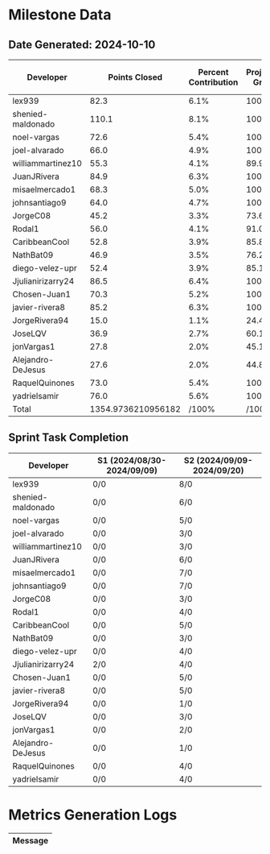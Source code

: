 # Milestone Data

## Date Generated: 2024-10-10
| Developer | Points Closed | Percent Contribution | Projected Grade | Lecture Topic Tasks |
| --------- | ------------- | -------------------- | --------------- | ------------------- |
| lex939 | 82.3 | 6.1% | 100.0% | 0 |
| shenied-maldonado | 110.1 | 8.1% | 100.0% | 0 |
| noel-vargas | 72.6 | 5.4% | 100.0% | 0 |
| joel-alvarado | 66.0 | 4.9% | 100.0% | 0 |
| williammartinez10 | 55.3 | 4.1% | 89.9% | 0 |
| JuanJRivera | 84.9 | 6.3% | 100.0% | 0 |
| misaelmercado1 | 68.3 | 5.0% | 100.0% | 0 |
| johnsantiago9 | 64.0 | 4.7% | 100.0% | 0 |
| JorgeC08 | 45.2 | 3.3% | 73.6% | 0 |
| Rodal1 | 56.0 | 4.1% | 91.0% | 0 |
| CaribbeanCool | 52.8 | 3.9% | 85.8% | 0 |
| NathBat09 | 46.9 | 3.5% | 76.2% | 0 |
| diego-velez-upr | 52.4 | 3.9% | 85.1% | 0 |
| Jjulianirizarry24 | 86.5 | 6.4% | 100.0% | 0 |
| Chosen-Juan1 | 70.3 | 5.2% | 100.0% | 0 |
| javier-rivera8 | 85.2 | 6.3% | 100.0% | 0 |
| JorgeRivera94 | 15.0 | 1.1% | 24.4% | 0 |
| JoseLQV | 36.9 | 2.7% | 60.1% | 0 |
| jonVargas1 | 27.8 | 2.0% | 45.1% | 0 |
| Alejandro-DeJesus | 27.6 | 2.0% | 44.8% | 0 |
| RaquelQuinones | 73.0 | 5.4% | 100.0% | 0 |
| yadrielsamir | 76.0 | 5.6% | 100.0% | 0 |
| Total | 1354.9736210956182 | /100% | /100% | 0 |


## Sprint Task Completion

| Developer | S1 (2024/08/30-2024/09/09) | S2 (2024/09/09-2024/09/20) |
|---|---|---|
| lex939 | 0/0 | 8/0 |
| shenied-maldonado | 0/0 | 6/0 |
| noel-vargas | 0/0 | 5/0 |
| joel-alvarado | 0/0 | 3/0 |
| williammartinez10 | 0/0 | 3/0 |
| JuanJRivera | 0/0 | 6/0 |
| misaelmercado1 | 0/0 | 7/0 |
| johnsantiago9 | 0/0 | 7/0 |
| JorgeC08 | 0/0 | 3/0 |
| Rodal1 | 0/0 | 4/0 |
| CaribbeanCool | 0/0 | 5/0 |
| NathBat09 | 0/0 | 3/0 |
| diego-velez-upr | 0/0 | 4/0 |
| Jjulianirizarry24 | 2/0 | 4/0 |
| Chosen-Juan1 | 0/0 | 5/0 |
| javier-rivera8 | 0/0 | 5/0 |
| JorgeRivera94 | 0/0 | 1/0 |
| JoseLQV | 0/0 | 3/0 |
| jonVargas1 | 0/0 | 2/0 |
| Alejandro-DeJesus | 0/0 | 1/0 |
| RaquelQuinones | 0/0 | 4/0 |
| yadrielsamir | 0/0 | 4/0 |
# Metrics Generation Logs

| Message |
| ------- |

